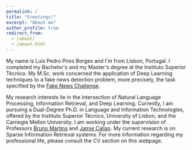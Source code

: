```yaml
---
permalink: /
title: "Greetings!"
excerpt: "About me"
author_profile: true
redirect_from: 
  - /about/
  - /about.html
---
```


My name is Luís Pedro Pires Borges and I'm from Lisbon, Portugal. I completed my Bachelor's and my Master's degree at the Instituto Superior Técnico. My M.Sc. work concerned the application of Deep Learning techniques to a fake news detection problem, more precisely, the task specified by the [Fake News Challenge](http://www.fakenewschallenge.org/).

My research interests lie in the intersection of Natural Language Processing, Information Retrieval, and Deep Learning. Currently, I am pursuing a Dual-Degree Ph.D. in Language and Information Technologies, offered by the Instituto Superior Técnico, University of Lisbon, and the Carnegie Mellon University. I am working under the supervision of Professors [Bruno Martins](http://web.ist.utl.pt/bruno.g.martins/) and [Jamie Callan](http://www.cs.cmu.edu/~callan/). My current research is on Sparse Information Retrieval systems. For more information regarding my professional life, please consult the CV section on this webpage.
